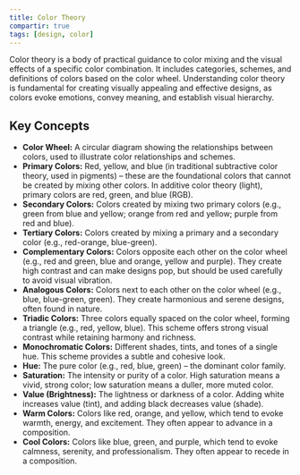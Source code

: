 ```yaml
---
title: Color Theory
compartir: true
tags: [design, color]
---
```

Color theory is a body of practical guidance to color mixing and the visual effects of a specific color combination. It includes categories, schemes, and definitions of colors based on the color wheel. Understanding color theory is fundamental for creating visually appealing and effective designs, as colors evoke emotions, convey meaning, and establish visual hierarchy.

## Key Concepts

* **Color Wheel:** A circular diagram showing the relationships between colors, used to illustrate color relationships and schemes.
* **Primary Colors:** Red, yellow, and blue (in traditional subtractive color theory, used in pigments) – these are the foundational colors that cannot be created by mixing other colors. In additive color theory (light), primary colors are red, green, and blue (RGB).
* **Secondary Colors:** Colors created by mixing two primary colors (e.g., green from blue and yellow; orange from red and yellow; purple from red and blue).
* **Tertiary Colors:** Colors created by mixing a primary and a secondary color (e.g., red-orange, blue-green).
* **Complementary Colors:** Colors opposite each other on the color wheel (e.g., red and green, blue and orange, yellow and purple). They create high contrast and can make designs pop, but should be used carefully to avoid visual vibration.
* **Analogous Colors:** Colors next to each other on the color wheel (e.g., blue, blue-green, green). They create harmonious and serene designs, often found in nature.
* **Triadic Colors:** Three colors equally spaced on the color wheel, forming a triangle (e.g., red, yellow, blue). This scheme offers strong visual contrast while retaining harmony and richness.
* **Monochromatic Colors:** Different shades, tints, and tones of a single hue. This scheme provides a subtle and cohesive look.
* **Hue:** The pure color (e.g., red, blue, green) – the dominant color family.
* **Saturation:** The intensity or purity of a color. High saturation means a vivid, strong color; low saturation means a duller, more muted color.
* **Value (Brightness):** The lightness or darkness of a color. Adding white increases value (tint), and adding black decreases value (shade).
* **Warm Colors:** Colors like red, orange, and yellow, which tend to evoke warmth, energy, and excitement. They often appear to advance in a composition.
* **Cool Colors:** Colors like blue, green, and purple, which tend to evoke calmness, serenity, and professionalism. They often appear to recede in a composition.
